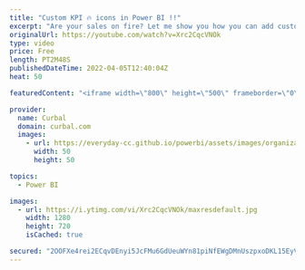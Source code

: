 ```yaml
---
title: "Custom KPI 🔥 icons in Power BI !!"
excerpt: "Are your sales on fire? Let me show you how you can add custom kpis in Power BI to showcase it :)  Links to: Json theme: https://curbal.com/product/json-theme-bundle-by-curbal Embed images: https://www.youtube.com/watch?v=fhtCSUk1pUA&ab_channel=Curbal  Here you can download all the pbix files: https://curbal.com/donwload-center"
originalUrl: https://youtube.com/watch?v=Xrc2CqcVNOk
type: video
price: Free
length: PT2M48S
publishedDateTime: 2022-04-05T12:40:04Z
heat: 50

featuredContent: "<iframe width=\"800\" height=\"500\" frameborder=\"0\" src=\"https://www.youtube.com/embed/Xrc2CqcVNOk\" allow=\"accelerometer; autoplay; encrypted-media; gyroscope; picture-in-picture\" allowfullscreen></iframe>"

provider:
  name: Curbal
  domain: curbal.com
  images:
    - url: https://everyday-cc.github.io/powerbi/assets/images/organizations/curbal.com-50x50.jpg
      width: 50
      height: 50

topics:
  - Power BI

images:
  - url: https://i.ytimg.com/vi/Xrc2CqcVNOk/maxresdefault.jpg
    width: 1280
    height: 720
    isCached: true

secured: "2OOFXe4rei2ECqvDEnyi5JcFMu6GdUeuWYn81piNfEWgDMnUszpxoDKL15EyVXfJRZCRxEW+4Miiw/quL9Qn/I1vtVxMsmeME3Km1BwJ4zjnr83rpq5CR8XEBtw12bGR0J8/YNP4udPw3Sx2qepBItV89cEmPFu9RzGtnaqJ9Pwvt8YvdIBSHEvvKCz/pwgaAuzaPm8Ii2gVPNWKphwqRWZdleKr/3MUktrE2oMkc8hZMbzswJQt+1+K2+mMhyM7F4inlKvxNWr83C6qLdyVpvW+DKS15bfsNPTIkWNznd04z6xcbTwsGqIM10ew/Tpuu30UMwYJq+2Wt8KMp/9xEm+gnIXOdkWEXRPnbFnl3lYWuPDn79Q/uLNMqOsP1bgyWrG76cX2zabsQ687rPtlGTeFcCNpmP4x3mQleToY330=;IyU9htMptivTNC+2whaAkQ=="
---
```


